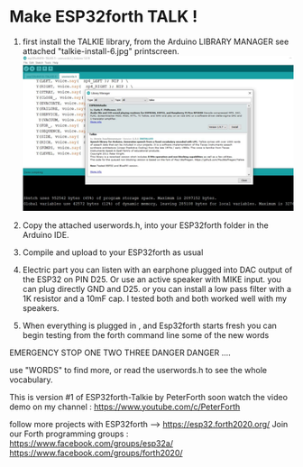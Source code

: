 Make ESP32forth  TALK ! 
======================= 


1)  first install the  TALKIE library, from the Arduino LIBRARY MANAGER
see attached  "talkie-install-6.jpg" printscreen. 
![Alt text](https://github.com/Esp32forth-org/peterforth/blob/main/speaks/TALKIE-INSTALL-6.jpg?raw=true "1")

2) Copy the attached  userwords.h, into your ESP32forth folder in the Arduino IDE.

3) Compile and upload to your ESP32forth as usual

4) Electric part  you can  listen with an earphone
plugged into DAC output of the ESP32  on PIN D25.
Or use  an active speaker with MIKE input.  you can plug directly GND and D25.
or you can install a low pass filter with a 1K resistor and a 10mF cap. I tested
both and both worked well with my speakers.


5) When everything is plugged in , and Esp32forth starts fresh 
you can begin testing  from the forth command line  some of the new words

EMERGENCY   STOP  ONE TWO THREE  DANGER DANGER ....  

use  "WORDS" to find more, or  read  the  userwords.h  to see the whole vocabulary.

This is version #1  of   ESP32forth-Talkie  by PeterForth 
soon watch the video demo on my channel  : https://www.youtube.com/c/PeterForth

 follow more projects with ESP32forth -->  https://esp32.forth2020.org/
 Join our Forth programming groups :
https://www.facebook.com/groups/esp32a/
https://www.facebook.com/groups/forth2020/
